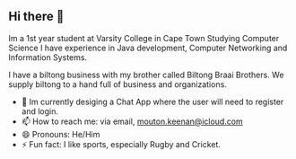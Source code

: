 ## Hi there 👋
Im a 1st year student at Varsity College in Cape Town
Studying Computer Science
I have experience in Java development, Computer Networking and Information Systems.

I have a biltong business with my brother called Biltong Braai Brothers. We supply biltong to a hand full of business and organizations.

- 🌱 Im currently desiging a Chat App where the user will need to register and login.
- 📫 How to reach me: via email, mouton.keenan@icloud.com
- 😄 Pronouns: He/Him
- ⚡ Fun fact: I like sports, especially Rugby and Cricket.
<!--
**ST10470282Keenan/ST10470282Keenan** is a ✨ _special_ ✨ repository because its `README.md` (this file) appears on your GitHub profile.

- 🌱 Im currently desiging a Chat App where the user will need to register and login.
- 📫 How to reach me: via email, mouton.keenan@icloud.com
- 😄 Pronouns: He/Him
- ⚡ Fun fact: I like sports, especially Rugby and Cricket.


